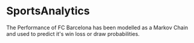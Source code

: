 # SportsAnalytics
The Performance of FC Barcelona has been modelled as a Markov Chain and used to predict it's win loss or draw probabilities.

